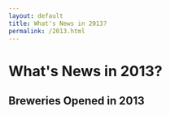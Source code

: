 ```yaml
---
layout: default
title: What's News in 2013?
permalink: /2013.html
---
```



# What's News in 2013?


## Breweries Opened in 2013




